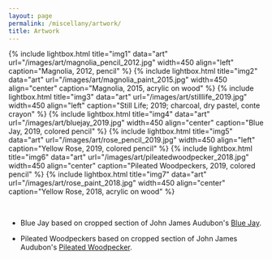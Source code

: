 ```yaml
---
layout: page
permalink: /miscellany/artwork/
title: Artwork
---
```


{% include lightbox.html title="img1" data="art" url="/images/art/magnolia_pencil_2012.jpg" width=450 align="left" caption="Magnolia, 2012, pencil" %}
{% include lightbox.html title="img2" data="art" url="/images/art/magnolia_paint_2015.jpg" width=450 align="center" caption="Magnolia, 2015, acrylic on wood" %}
{% include lightbox.html title="img3" data="art" url="/images/art/stilllife_2019.jpg" width=450 align="left" caption="Still Life; 2019; charcoal, dry pastel, conte crayon" %}
{% include lightbox.html title="img4" data="art" url="/images/art/bluejay_2019.jpg" width=450 align="center" caption="Blue Jay, 2019, colored pencil" %}
{% include lightbox.html title="img5" data="art" url="/images/art/rose_pencil_2019.jpg" width=450 align="left" caption="Yellow Rose, 2019, colored pencil" %}
{% include lightbox.html title="img6" data="art" url="/images/art/pileatedwoodpecker_2018.jpg" width=450 align="center" caption="Pileated Woodpeckers, 2019, colored pencil" %}
{% include lightbox.html title="img7" data="art" url="/images/art/rose_paint_2018.jpg" width=450 align="center"  caption="Yellow Rose, 2018, acrylic on wood" %}



<br>

* Blue Jay based on cropped section of John James Audubon's <a href="https://www.audubon.org/birds-of-america/blue-jay">Blue Jay</a>.

* Pileated Woodpeckers based on cropped section of John James Audubon's <a href="https://www.audubon.org/birds-of-america/pileated-woodpecker">Pileated Woodpecker</a>.
